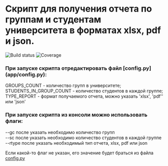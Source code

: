 <h1>Скрипт для получения отчета по группам и студентам университета в форматах xlsx, pdf и json.</h1>

![Build status](https://github.com/GolderGoast/get_report_about_groups_and_students_in_university/actions/workflows/linters.yml/badge.svg?branch=master)
![Coverage](https://github.com/GolderGoast/get_report_about_groups_and_students_in_university/actions/workflows/coverage.yml/coverage.svg?branch=master)

<h3>При запуске скрипта отредактировать файл [config.py](app/config.py):</h3>

GROUPS_COUNT - количество групп в университете;  
STUDENTS_IN_GROUP_COUNT - количество студентов в каждой группе;  
TYPE_REPORT - формат получаемого отчета, можно указать 'xlsx', 'pdf'' или 'json'

<h3>При запуске скрипта из консоли можно использовать флаги:</h3>

--gc после указать необходимо количество групп  
--sc после указать необходимо количество студентов в каждой группе  
--rtype после указать необходимый тип отчета, xlsx, pdf или json

Если какой-то флаг не указан, его значение будет браться из файла [config.py](app/config.py)
